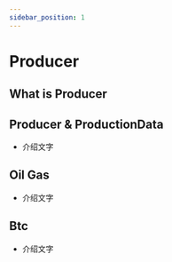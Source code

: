 ```yaml
---
sidebar_position: 1
---
```


# Producer


## What is Producer

## Producer & ProductionData

- 介绍文字

## Oil Gas

- 介绍文字

## Btc

- 介绍文字
